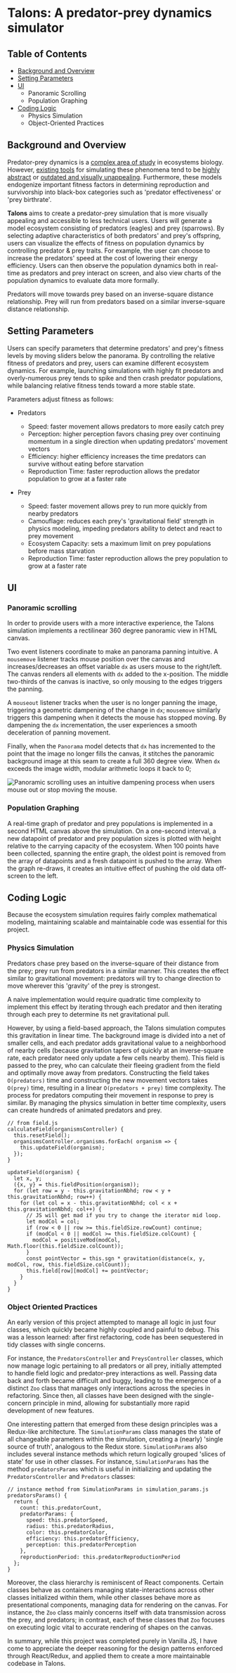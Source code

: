 # Talons: A predator-prey dynamics simulator

## Table of Contents
  * [Background and Overview](#background-and-overview)
  * [Setting Parameters](#setting-parameters)
  * [UI](#ui)
    * Panoramic Scrolling
    * Population Graphing
  * [Coding Logic](#coding-logic)
    * Physics Simulation
    * Object-Oriented Practices

## Background and Overview
Predator-prey dynamics is a [complex area of study](https://en.wikipedia.org/wiki/Lotka%E2%80%93Volterra_equations) in ecosystems biology. However, [existing tools](https://www.google.com/search?channel=fs&q=predator+prey+simulation&ie=utf-8&oe=utf-8) for simulating these phenomena tend to be [highly abstract](http://www.phschool.com/atschool/phbio/active_art/predator_prey_simulation/) or [outdated and visually unappealing](http://www.shodor.org/interactivate/activities/RabbitsAndWolves/). Furthermore, these models endogenize important fitness factors in determining reproduction and survivorship into black-box categories such as 'predator effectiveness' or 'prey birthrate'.  

**Talons** aims to create a predator-prey simulation that is more visually appealing and accessible to less technical users. Users will generate a model ecosystem consisting of predators (eagles) and prey (sparrows). By selecting adaptive characteristics of both predators' and prey's offspring, users can visualize the effects of fitness on population dynamics by controlling predator & prey traits. For example, the user can choose to increase the predators' speed at the cost of lowering their energy efficiency. Users can then observe the population dynamics both in real-time as predators and prey interact on screen, and also view charts of the population dynamics to evaluate data more formally.

Predators will move towards prey based on an inverse-square distance relationship. Prey will run from predators based on a similar inverse-square distance relationship.

## Setting Parameters

Users can specify parameters that determine predators' and prey's fitness levels by moving sliders below the panorama. By controlling the relative fitness of predators and prey, users can examine different ecosystem dynamics. For example, launching simulations with highly fit predators and overly-numerous prey tends to spike and then crash predator populations, while balancing relative fitness tends toward a more stable state.

Parameters adjust fitness as follows:
* Predators
  * Speed: faster movement allows predators to more easily catch prey
  * Perception: higher perception favors chasing prey over continuing momentum in a single direction when updating predators' movement vectors
  * Efficiency: higher efficiency increases the time predators can survive without eating before starvation
  * Reproduction Time: faster reproduction allows the predator population to grow at a faster rate

* Prey
  * Speed: faster movement allows prey to run more quickly from nearby predators
  * Camouflage: reduces each prey's 'gravitational field' strength in physics modeling, impeding predators ability to detect and react to prey movement
  * Ecosystem Capacity: sets a maximum limit on prey populations before mass starvation
  * Reproduction Time: faster reproduction allows the prey population to grow at a faster rate

## UI

### Panoramic scrolling
In order to provide users with a more interactive experience, the Talons simulation implements a rectilinear 360 degree panoramic view in HTML canvas.  

Two event listeners coordinate to make an panorama panning intuitive. A `mousemove` listener tracks mouse position over the canvas and increases/decreases an offset variable `dx` as users mouse to the right/left. The canvas renders all elements with `dx` added to the x-position. The middle two-thirds of the canvas is inactive, so only mousing to the edges triggers the panning.

A `mouseout` listener tracks when the user is no longer panning the image, triggering a geometric dampening of the change in `dx`; `mousemove` similarly triggers this dampening when it detects the mouse has stopped moving. By dampening the `dx` incrementation, the user experiences a smooth deceleration of panning movement.

Finally, when the `Panorama` model detects that `dx` has incremented to the point that the image no longer fills the canvas, it stitches the panoramic background image at this seam to create a full 360 degree view. When `dx` exceeds the image width, modular arithmetic loops it back to 0;

![Panoramic scrolling uses an intuitive dampening process when users mouse out or stop moving the mouse.](./assets/panoramic-scrolling.gif)

### Population Graphing
A real-time graph of predator and prey populations is implemented in a second HTML canvas above the simulation. On a one-second interval, a new datapoint of predator and prey population sizes is plotted with height relative to the carrying capacity of the ecosystem. When 100 points have been collected, spanning the entire graph, the oldest point is removed from the array of datapoints and a fresh datapoint is pushed to the array. When the graph re-draws, it creates an intuitive effect of pushing the old data off-screen to the left.

## Coding Logic
Because the ecosystem simulation requires fairly complex mathematical modeling, maintaining scalable and maintainable code was essential for this project.

### Physics Simulation
Predators chase prey based on the inverse-square of their distance from the prey; prey run from predators in a similar manner. This creates the effect similar to gravitational movement: predators will try to change direction to move wherever this 'gravity' of the prey is strongest.  

A naive implementation would require quadratic time complexity to implement this effect by iterating through each predator and then iterating through each prey to determine its net gravitational pull.  

However, by using a field-based approach, the Talons simulation computes this gravitation in linear time. The background image is divided into a net of smaller cells, and each predator adds gravitational value to a neighborhood of nearby cells (because gravitation tapers of quickly at an inverse-square rate, each predator need only update a few cells nearby them). This field is passed to the prey, who can calculate their fleeing gradient from the field and optimally move away from predators. Constructing the field takes `O(predators)` time and constructing the new movement vectors takes `O(prey)` time, resulting in a linear `O(predators + prey)` time complexity. The process for predators computing their movement in response to prey is similar. By managing the physics simulation in better time complexity, users can create hundreds of animated predators and prey.

```
// from field.js
calculateField(organismsController) {
  this.resetField();
  organismsController.organisms.forEach( organism => {
    this.updateField(organism);
  });
}

updateField(organism) {
  let x, y;
  ({x, y} = this.fieldPosition(organism));
  for (let row = y - this.gravitationNbhd; row < y + this.gravitationNbhd; row++) {
    for (let col = x - this.gravitationNbhd; col < x + this.gravitationNbhd; col++) {
      // JS will get mad if you try to change the iterator mid loop.
      let modCol = col;
      if (row < 0 || row >= this.fieldSize.rowCount) continue;
      if (modCol < 0 || modCol >= this.fieldSize.colCount) {
        modCol = positiveMod(modCol, Math.floor(this.fieldSize.colCount));
      }
      const pointVector = this.sgn * gravitation(distance(x, y, modCol, row, this.fieldSize.colCount));
      this.field[row][modCol] += pointVector;
    }
  }
}
```

### Object Oriented Practices
An early version of this project attempted to manage all logic in just four classes, which quickly became highly coupled and painful to debug. This was a lesson learned: after first refactoring, code has been sequestered in tidy classes with single concerns.

For instance, the `PredatorsController` and `PreysController` classes, which now manage logic pertaining to all predators or all prey, initially attempted to handle field logic and predator-prey interactions as well. Passing data back and forth became difficult and buggy, leading to the emergence of a distinct `Zoo` class that manages only interactions across the species in refactoring. Since then, all classes have been designed with the single-concern principle in mind, allowing for substantially more rapid development of new features.

One interesting pattern that emerged from these design principles was a Redux-like architecture. The `SimulationParams` class manages the state of all changeable parameters within the simulation, creating a (nearly) 'single source of truth', analogous to the Redux store. `SimulationParams` also includes several instance methods which return logically grouped 'slices of state' for use in other classes. For instance, `SimulationParams` has the method `predatorsParams` which is useful in initializing and updating the `PredatorsController` and `Predators` classes:

```
// instance method from SimulationParams in simulation_params.js
predatorsParams() {
  return {
    count: this.predatorCount,
    predatorParams: {
      speed: this.predatorSpeed,
      radius: this.predatorRadius,
      color: this.predatorColor,
      efficiency: this.predatorEfficiency,
      perception: this.predatorPerception
    },
    reproductionPeriod: this.predatorReproductionPeriod
  };
}
```

Moreover, the class hierarchy is reminiscent of React components. Certain classes behave as containers managing state-interactions across other classes initialized within them, while other classes behave more as presentational components, managing data for rendering on the canvas. For instance, the `Zoo` class mainly concerns itself with data transmission across the prey, and predators; in contrast, each of these classes that `Zoo` focuses on executing logic vital to accurate rendering of shapes on the canvas.  

In summary, while this project was completed purely in Vanilla JS, I have come to appreciate the deeper reasoning for the design patterns enforced through React/Redux, and applied them to create a more maintainable codebase in Talons.
